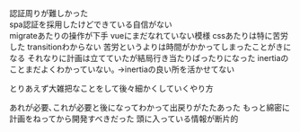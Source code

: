 認証周りが難しかった  
spa認証を採用したけどできている自信がない  
migrateあたりの操作が下手
vueにまだなれていない模様
cssあたりは特に苦労した
transitionわからない
苦労というよりは時間がかかってしまったことがきになる
それなりに計画は立てていたが結局行き当たりばったりになった
inertiaのことまだよくわかっていない｡
->inertiaの良い所を活かせてない

とりあえず大雑把なことをして後々細かくしていくやり方

あれが必要､これが必要と後になってわかって出戻りがたたあった
もっと綿密に計画をねってから開発すべきだった
頭に入っている情報が断片的
